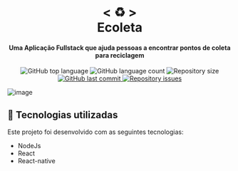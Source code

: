 <h1 align="center">
    < ♻️ > <br>
    Ecoleta
</h1>
  
<h4 align="center">
  Uma Aplicação Fullstack que ajuda pessoas a encontrar pontos de coleta para reciclagem
</h4>

<p align="center">

  <img alt="GitHub top language" src="https://img.shields.io/github/languages/top/Nerd0000/Ecoleta.svg">
  
  <img alt="GitHub language count" src="https://img.shields.io/github/languages/count/Nerd0000/Ecoleta.svg">  

  <img alt="Repository size" src="https://img.shields.io/github/repo-size/Nerd0000/Ecoleta.svg">

  <a href="https://github.com/Nerd0000/Ecoleta/commits/master">
    <img alt="GitHub last commit" src="https://img.shields.io/github/last-commit/Nerd0000/Ecoleta.svg">
  </a>

  <a href="https://github.com/Nerd0000/Ecoleta/issues">
    <img alt="Repository issues" src="https://img.shields.io/github/issues/Nerd0000/Ecoleta.svg">
  </a>

</p>

![image](https://media.discordapp.net/attachments/705784118679568515/717149171337003008/unknown.png?width=1001&height=475)

## :rocket: Tecnologias utilizadas

Este projeto foi desenvolvido com as seguintes tecnologias:

- NodeJs
- React
- React-native 

